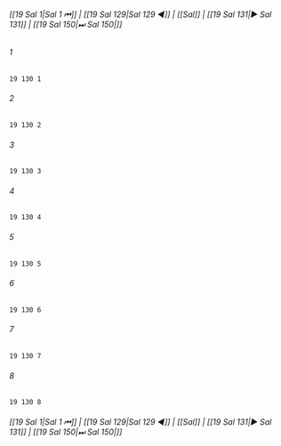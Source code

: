 
###### [[19 Sal 1|Sal 1 ⏮]] | [[19 Sal 129|Sal 129 ◀]] | [[Sal]] | [[19 Sal 131|▶ Sal 131]] | [[19 Sal 150|⏭ Sal 150|]]

###### 1
``` verse
19 130 1 
```
###### 2
``` verse
19 130 2 
```
###### 3
``` verse
19 130 3 
```
###### 4
``` verse
19 130 4 
```
###### 5
``` verse
19 130 5 
```
###### 6
``` verse
19 130 6 
```
###### 7
``` verse
19 130 7 
```
###### 8
``` verse
19 130 8 
```

###### [[19 Sal 1|Sal 1 ⏮]] | [[19 Sal 129|Sal 129 ◀]] | [[Sal]] | [[19 Sal 131|▶ Sal 131]] | [[19 Sal 150|⏭ Sal 150|]]

